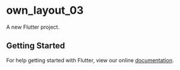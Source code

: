 # own_layout_03

A new Flutter project.

## Getting Started

For help getting started with Flutter, view our online
[documentation](https://flutter.io/).
